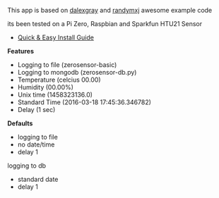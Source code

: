 This app is based on [dalexgray](https://github.com/dalexgray/RaspberryPI_HTU21DF) and [randymxj](https://github.com/randymxj/SensorNode/tree/master/beagleboneblack-python) awesome example code 

its been tested on a Pi Zero, Raspbian and Sparkfun HTU21 Sensor
* [Quick & Easy Install Guide](https://github.com/nwgat/zerosensor/wiki/Quick-&-Easy)

**Features**
* Logging to file (zerosensor-basic)
* Logging to mongodb (zerosensor-db.py)
* Temperature (celcius 00.00)
* Humidity (00.00%)
* Unix time (1458323136.0)
* Standard Time (2016-03-18 17:45:36.346782)
* Delay (1 sec)
 
**Defaults**
* logging to file
* no date/time
* delay 1

logging to db
* standard date
* delay 1
